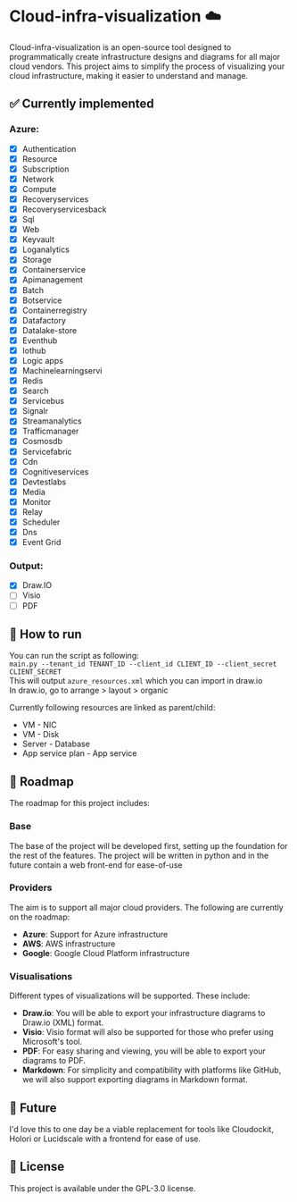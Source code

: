 # Cloud-infra-visualization :cloud:

Cloud-infra-visualization is an open-source tool designed to programmatically create infrastructure designs and diagrams for all major cloud vendors. This project aims to simplify the process of visualizing your cloud infrastructure, making it easier to understand and manage.

## :white_check_mark: Currently implemented

### Azure:
- [x] Authentication
- [x] Resource
- [x] Subscription
- [x] Network
- [x] Compute
- [x] Recoveryservices
- [x] Recoveryservicesback
- [x] Sql
- [x] Web
- [x] Keyvault
- [x] Loganalytics
- [x] Storage
- [x] Containerservice
- [x] Apimanagement
- [x] Batch
- [x] Botservice
- [x] Containerregistry
- [x] Datafactory
- [x] Datalake-store
- [x] Eventhub
- [x] Iothub
- [x] Logic apps
- [x] Machinelearningservi
- [x] Redis
- [x] Search
- [x] Servicebus
- [x] Signalr
- [x] Streamanalytics
- [x] Trafficmanager
- [x] Cosmosdb
- [x] Servicefabric
- [x] Cdn
- [x] Cognitiveservices
- [x] Devtestlabs
- [x] Media
- [x] Monitor
- [x] Relay
- [x] Scheduler
- [x] Dns
- [x] Event Grid

### Output:
- [x] Draw.IO
- [ ] Visio
- [ ] PDF

## :rocket: How to run

You can run the script as following:  
`main.py --tenant_id TENANT_ID --client_id CLIENT_ID --client_secret CLIENT_SECRET`  
This will output `azure_resources.xml` which you can import in draw.io  
In draw.io, go to arrange > layout > organic  

Currently following resources are linked as parent/child:

- VM - NIC
- VM - Disk
- Server - Database
- App service plan - App service

## :pushpin: Roadmap

The roadmap for this project includes:

### Base

The base of the project will be developed first, setting up the foundation for the rest of the features.
The project will be written in python and in the future contain a web front-end for ease-of-use

### Providers

The aim is to support all major cloud providers. The following are currently on the roadmap:

- **Azure**: Support for Azure infrastructure
- **AWS**: AWS infrastructure
- **Google**: Google Cloud Platform infrastructure

### Visualisations

Different types of visualizations will be supported. These include:

- **Draw.io**: You will be able to export your infrastructure diagrams to Draw.io (XML) format.
- **Visio**: Visio format will also be supported for those who prefer using Microsoft's tool.
- **PDF**: For easy sharing and viewing, you will be able to export your diagrams to PDF.
- **Markdown**: For simplicity and compatibility with platforms like GitHub, we will also support exporting diagrams in Markdown format.

## :crystal_ball: Future

I'd love this to one day be a viable replacement for tools like Cloudockit, Holori or Lucidscale with a frontend for ease of use.

## :page_with_curl: License

This project is available under the GPL-3.0 license.
